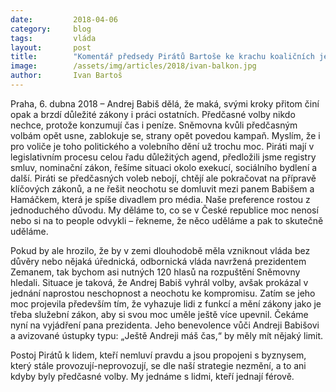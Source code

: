 ```yaml
---
date:         2018-04-06
category:     blog
tags:         vláda
layout:       post
title:        "Komentář předsedy Pirátů Bartoše ke krachu koaličních jednání ČSSD a ANO"
image:        /assets/img/articles/2018/ivan-balkon.jpg
author:       Ivan Bartoš
---
```


Praha, 6. dubna 2018 – Andrej Babiš dělá, že maká, svými kroky přitom činí opak a brzdí důležité zákony i práci ostatních. Předčasné volby nikdo nechce, protože konzumují čas i peníze. Sněmovna kvůli předčasným volbám opět usne, zablokuje se, strany opět povedou kampaň. Myslím, že i pro voliče je toho politického a volebního dění už trochu moc. Piráti mají v legislativním procesu celou řadu důležitých agend, předložili jsme registry smluv, nominační zákon, řešíme situaci okolo exekucí, sociálního bydlení a další. Piráti se předčasných voleb nebojí, chtějí ale pokračovat na přípravě klíčových zákonů, a ne řešit neochotu se domluvit mezi panem Babišem a Hamáčkem, která je spíše divadlem pro média. Naše preference rostou z jednoduchého důvodu. My děláme to, co se v České republice moc nenosí nebo si na to people odvykli – řekneme, že něco uděláme a pak to skutečně uděláme.

Pokud by ale hrozilo, že by v zemi dlouhodobě měla vzniknout vláda bez důvěry nebo nějaká úřednická, odbornická vláda navržená prezidentem Zemanem, tak bychom asi nutných 120 hlasů na rozpuštění Sněmovny hledali. Situace je taková, že Andrej Babiš vyhrál volby, avšak prokázal v jednání naprostou neschopnost a neochotu ke kompromisu. Zatím se jeho moc projevila především tím, že vyhazuje lidi z funkcí a mění zákony jako je třeba služební zákon, aby si svou moc uměle ještě více upevnil. Čekáme nyní na vyjádření pana prezidenta. Jeho benevolence vůči Andreji Babišovi a avizované ústupky typu: „Ještě Andreji máš čas,“ by měly mít nějaký limit.

Postoj Pirátů k lidem, kteří nemluví pravdu a jsou propojeni s byznysem, který stále  provozují-neprovozují, se dle naší strategie nezmění, a to ani kdyby byly předčasné volby. My jednáme s lidmi, kteří jednají férově.
